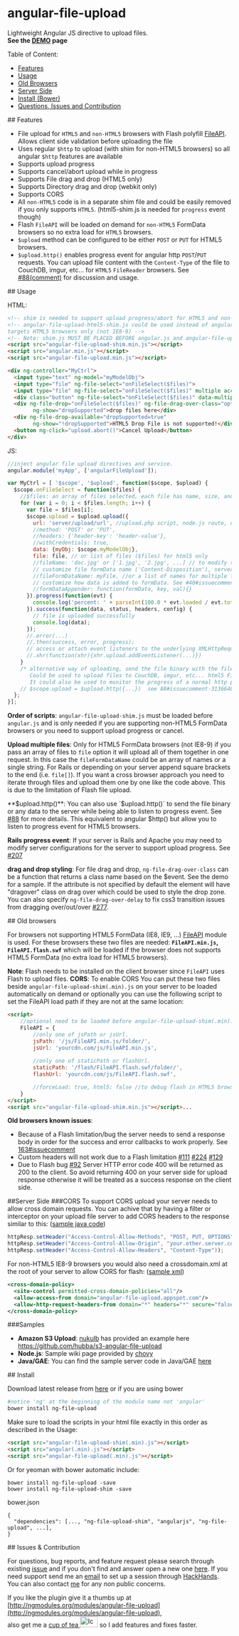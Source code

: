 angular-file-upload
===================

Lightweight Angular JS directive to upload files.<br/>**See the <a href="http://angular-file-upload.appspot.com/" target="_blank">DEMO</a> page**

Table of Content:
* [Features](#features)
* [Usage](#usage)
* [Old Browsers](#old_browsers)
* [Server Side](#server)
* [Install (Bower)](#install)
* [Questions, Issues and Contribution](#contrib)

##<a name="features"></a> Features
* File upload for `HTML5` and `non-HTML5` browsers with Flash polyfill [FileAPI](https://github.com/mailru/FileAPI). Allows client side validation before uploading the file
* Uses regular `$http` to upload (with shim for non-HTML5 browsers) so all angular `$http` features are available
* Supports upload progress
* Supports cancel/abort upload while in progress
* Supports File drag and drop (HTML5 only)
* Supports Directory drag and drop (webkit only)
* Supports CORS
* All `non-HTML5` code is in a separate shim file and could be easily removed if you only supports `HTML5`. (html5-shim.js is needed for `progress` event though)
* Flash `FileAPI` will be loaded on demand for `non-HTML5` FormData browsers so no extra load for `HTML5` browsers.
* `$upload` method can be configured to be either `POST` or `PUT` for HTML5 browsers.
* `$upload.http()` enables progress event for angular http `POST`/`PUT` requests. You can upload file content with the `Content-Type` of the file to CouchDB, imgur, etc... for `HTML5` `FileReader` browsers. See [#88(comment)](https://github.com/danialfarid/angular-file-upload/issues/88#issuecomment-31366487) for discussion and usage.

##<a name="usage"></a> Usage

HTML:
```html
<!-- shim is needed to support upload progress/abort for HTML5 and non-HTML5 FormData browsers.-->
<!-- angular-file-upload-html5-shim.js could be used instead of angular-file-upload-shim if your app 
targets HTML5 browsers only (not IE8-9) -->
<!-- Note: shim.js MUST BE PLACED BEFORE angular.js and angular-file-upload.js AFTER angular.js-->
<script src="angular-file-upload-shim.min.js"></script> 
<script src="angular.min.js"></script>
<script src="angular-file-upload.min.js"></script> 

<div ng-controller="MyCtrl">
  <input type="text" ng-model="myModelObj">
  <input type="file" ng-file-select="onFileSelect($files)">
  <input type="file" ng-file-select="onFileSelect($files)" multiple accept="image/*">
  <div class="button" ng-file-select="onFileSelect($files)" data-multiple="true"></div>
  <div ng-file-drop="onFileSelect($files)" ng-file-drag-over-class="optional-css-class-name-or-function"
        ng-show="dropSupported">drop files here</div>
  <div ng-file-drop-available="dropSupported=true" 
        ng-show="!dropSupported">HTML5 Drop File is not supported!</div>
  <button ng-click="upload.abort()">Cancel Upload</button>
</div>
```

JS:
```js
//inject angular file upload directives and service.
angular.module('myApp', ['angularFileUpload']);

var MyCtrl = [ '$scope', '$upload', function($scope, $upload) {
  $scope.onFileSelect = function($files) {
    //$files: an array of files selected, each file has name, size, and type.
    for (var i = 0; i < $files.length; i++) {
      var file = $files[i];
      $scope.upload = $upload.upload({
        url: 'server/upload/url', //upload.php script, node.js route, or servlet url
        //method: 'POST' or 'PUT',
        //headers: {'header-key': 'header-value'},
        //withCredentials: true,
        data: {myObj: $scope.myModelObj},
        file: file, // or list of files ($files) for html5 only
        //fileName: 'doc.jpg' or ['1.jpg', '2.jpg', ...] // to modify the name of the file(s)
        // customize file formData name ('Content-Disposition'), server side file variable name. 
        //fileFormDataName: myFile, //or a list of names for multiple files (html5). Default is 'file' 
        // customize how data is added to formData. See #40#issuecomment-28612000 for sample code
        //formDataAppender: function(formData, key, val){}
      }).progress(function(evt) {
        console.log('percent: ' + parseInt(100.0 * evt.loaded / evt.total));
      }).success(function(data, status, headers, config) {
        // file is uploaded successfully
        console.log(data);
      });
      //.error(...)
      //.then(success, error, progress); 
      // access or attach event listeners to the underlying XMLHttpRequest.
      //.xhr(function(xhr){xhr.upload.addEventListener(...)})
    }
    /* alternative way of uploading, send the file binary with the file's content-type.
       Could be used to upload files to CouchDB, imgur, etc... html5 FileReader is needed. 
       It could also be used to monitor the progress of a normal http post/put request with large data*/
    // $scope.upload = $upload.http({...})  see 88#issuecomment-31366487 for sample code.
  };
}];
```

**Order of scripts**: `angular-file-upload-shim.js` must be loaded before `angular.js` and is only needed if you are supporting non-HTML5 FormData browsers or you need to support upload progress or cancel.

**Upload multiple files**: Only for HTML5 FormData browsers (not IE8-9) if you pass an array of files to `file` option it will upload all of them together in one request. In this case the `fileFormDataName` could be an array of names or a single string. For Rails or depending on your server append square brackets to the end (i.e. `file[]`).
If you want a cross browser approach you need to iterate through files and upload them one by one like the code above. This is due to the limitation of Flash file upload.

**$upload.http()**: You can also use `$upload.http()` to send the file binary or any data to the server while being able to listen to progress event. See [#88](https://github.com/danialfarid/angular-file-upload/issues/88) for more details.
This equivalent to angular $http() but allow you to listen to progress event for HTML5 browsers.

**Rails progress event**: If your server is Rails and Apache you may need to modify server configurations for the server to support upload progress. See [#207](https://github.com/danialfarid/angular-file-upload/issues/207)

**drag and drop styling**: For file drag and drop, `ng-file-drag-over-class` can be a function that returns a class name based on the $event. See the demo for a sample. If the attribute is not specified by default the element will have "dragover" class on drag over which could be used to style the drop zone.
You can also specify `ng-file-drag-over-delay` to fix css3 transition issues from dragging over/out/over [#277](https://github.com/danialfarid/angular-file-upload/issues/277).

##<a name="old_browsers"></a> Old browsers

For browsers not supporting HTML5 FormData (IE8, IE9, ...) [FileAPI](https://github.com/mailru/FileAPI) module is used. 
For these browsers these two files are needed:  **`FileAPI.min.js`, `FileAPI.flash.swf`** which will be loaded if the browser does not supports HTML5 FormData (no extra load for HTML5 browsers).

**Note**: Flash needs to be installed on the client browser since `FileAPI` uses Flash to upload files.
**CORS**: To enable CORS
You can put these two files beside `angular-file-upload-shim(.min).js` on your server to be loaded automatically on demand or optionally you can use the following script to set the FileAPI load path if they are not at the same location:
```html
<script>
    //optional need to be loaded before angular-file-upload-shim(.min).js
    FileAPI = {
        //only one of jsPath or jsUrl.
        jsPath: '/js/FileAPI.min.js/folder/', 
        jsUrl: 'yourcdn.com/js/FileAPI.min.js',
        
        //only one of staticPath or flashUrl.
        staticPath: '/flash/FileAPI.flash.swf/folder/',
        flashUrl: 'yourcdn.com/js/FileAPI.flash.swf',

        //forceLoad: true, html5: false //to debug flash in HTML5 browsers
    }
</script>
<script src="angular-file-upload-shim.min.js"></script>...
```
**Old browsers known issues**: 
* Because of a Flash limitation/bug the server needs to send a response body in order for the success and error callbacks to work properly. See [163#issuecomment](https://github.com/danialfarid/angular-file-upload/issues/163#issuecomment-39839508)
* Custom headers will not work due to a Flash limitation [#111](https://github.com/danialfarid/angular-file-upload/issues/111) [#224](https://github.com/danialfarid/angular-file-upload/issues/224) [#129](https://github.com/danialfarid/angular-file-upload/issues/129)
* Due to Flash bug [#92](https://github.com/danialfarid/angular-file-upload/issues/92) Server HTTP error code 400 will be returned as 200 to the client. So avoid returning 400 on your server side for upload response otherwise it will be treated as a success response on the client side.

##<a name="server"></a>Server Side
###CORS
To support CORS upload your server needs to allow cross domain requests. You can achive that by having a filter or interceptor on your upload file server to add CORS headers to the response similar to this:
([sample java code](https://github.com/danialfarid/angular-file-upload/blob/master/demo/src/com/df/angularfileupload/CORSFilter.java))
```java
httpResp.setHeader("Access-Control-Allow-Methods", "POST, PUT, OPTIONS");
httpResp.setHeader("Access-Control-Allow-Origin", "your.other.server.com");
httpResp.setHeader("Access-Control-Allow-Headers", "Content-Type"));
```
For non-HTML5 IE8-9 browsers you would also need a crossdomain.xml at the root of your server to allow CORS for flash:
([sample xml](http://angular-file-upload.appspot.com/crossdomain.xml))
```xml
<cross-domain-policy>
  <site-control permitted-cross-domain-policies="all"/>
  <allow-access-from domain="angular-file-upload.appspot.com"/>
  <allow-http-request-headers-from domain="*" headers="*" secure="false"/>
</cross-domain-policy>
```

###Samples
* **Amazon S3 Upload**: [nukulb](https://github.com/nukulb) has provided an example here https://github.com/hubba/s3-angular-file-upload
* **Node.js**: Sample wiki page provided by [chovy](https://github.com/chovy)
* **Java/GAE**: You can find the sample server code in Java/GAE [here](https://github.com/danialfarid/angular-file-upload/blob/master/demo/src/com/df/angularfileupload/FileUpload.java)

##<a name="install"></a> Install

Download latest release from [here](https://github.com/danialfarid/angular-file-upload-bower/releases) or if you are using bower
```sh
#notice 'ng' at the beginning of the module name not 'angular'
bower install ng-file-upload 
```
Make sure to load the scripts in your html file exactly in this order as described in the Usage: 
```html
<script src="angular-file-upload-shim(.min).js"></script> 
<script src="angular(.min).js"></script>
<script src="angular-file-upload(.min).js"></script> 
```

Or for yeoman with bower automatic include:
```
bower install ng-file-upload -save
bower install ng-file-upload-shim -save
```
bower.json
```
{
  "dependencies": [..., "ng-file-upload-shim", "angularjs", "ng-file-upload", ...],
}
```

##<a name="contrib"></a> Issues & Contribution

For questions, bug reports, and feature request please search through existing [issue](https://github.com/danialfarid/angular-file-upload/issues) and if you don't find and answer open a new one  [here](https://github.com/danialfarid/angular-file-upload/issues/new). If you need support send me an [email](danial.farid@gmail.com) to set up a session through [HackHands](https://hackhands.com/). You can also contact [me](https://github.com/danialfarid) for any non public concerns.

If you like the plugin give it a thumbs up at [http://ngmodules.org/modules/angular-file-upload](http://ngmodules.org/modules/angular-file-upload),
<br/>also get me a <a target="_blank" href="http://angular-file-upload.appspot.com/donate.html">cup of tea <img src="http://angular-file-upload.appspot.com/img/tea.png" width="40" height="24" title="Icon made by Freepik.com"></a> so I add features and fixes faster.





